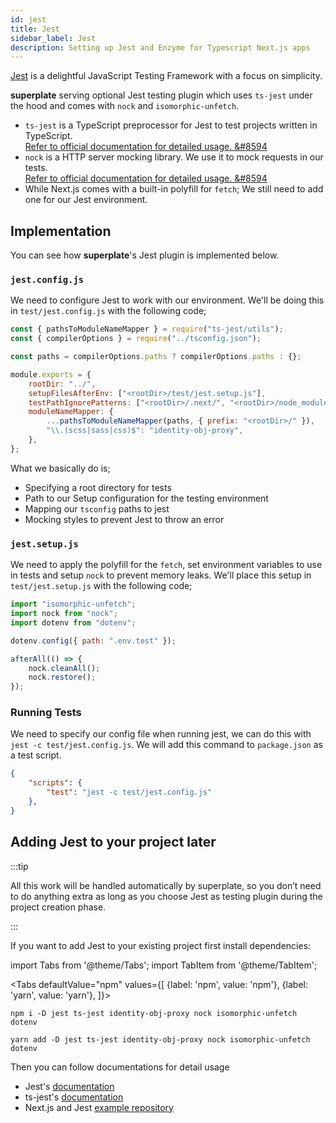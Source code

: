 ```yaml
---
id: jest
title: Jest
sidebar_label: Jest
description: Setting up Jest and Enzyme for Typescript Next.js apps 
---
```


[Jest](https://jestjs.io/docs/en/getting-started) is a delightful JavaScript Testing Framework with a focus on simplicity.

**superplate** serving optional Jest testing plugin which uses `ts-jest` under the hood and comes with `nock` and `isomorphic-unfetch`.

- `ts-jest` is a TypeScript preprocessor for Jest to test projects written in TypeScript.  
[Refer to official documentation for detailed usage. &#8594](https://kulshekhar.github.io/ts-jest/)
- `nock` is a HTTP server mocking library. We use it to mock requests in our tests.  
[Refer to official documentation for detailed usage. &#8594](https://github.com/nock/nock#nock)
- While Next.js comes with a built-in polyfill for `fetch`; We still need to add one for our Jest environment.

## Implementation

You can see how **superplate**'s Jest plugin is implemented below.


### `jest.config.js`

We need to configure Jest to work with our environment. We'll be doing this in `test/jest.config.js` with the following code;

```js title="test/jest.config.js"
const { pathsToModuleNameMapper } = require("ts-jest/utils");
const { compilerOptions } = require("../tsconfig.json");

const paths = compilerOptions.paths ? compilerOptions.paths : {};

module.exports = {
    rootDir: "../",
    setupFilesAfterEnv: ["<rootDir>/test/jest.setup.js"],
    testPathIgnorePatterns: ["<rootDir>/.next/", "<rootDir>/node_modules/"],
    moduleNameMapper: {
        ...pathsToModuleNameMapper(paths, { prefix: "<rootDir>/" }),
        "\\.(scss|sass|css)$": "identity-obj-proxy",
    },
};
```
What we basically do is;

- Specifying a root directory for tests
- Path to our Setup configuration for the testing environment
- Mapping our `tsconfig` paths to jest
- Mocking styles to prevent Jest to throw an error 

### `jest.setup.js`

We need to apply the polyfill for the `fetch`, set environment variables to use in tests and setup `nock` to prevent memory leaks. We'll place this setup in `test/jest.setup.js` with the following code;

```js title="test/jest.setup.js"
import "isomorphic-unfetch";
import nock from "nock";
import dotenv from "dotenv";

dotenv.config({ path: ".env.test" });

afterAll(() => {
    nock.cleanAll();
    nock.restore();
});
```

### Running Tests

We need to specify our config file when running jest, we can do this with `jest -c test/jest.config.js`. We will add this command to `package.json` as a test script. 

```json title="package.json"
{
    "scripts": {
        "test": "jest -c test/jest.config.js"
    },
}
```

## Adding Jest to your project later

:::tip

All this work will be handled automatically by superplate, so you don’t need to do anything extra as long as you choose Jest as testing plugin during the project creation phase.

:::

If you want to add Jest to your existing project first install dependencies: 


import Tabs from '@theme/Tabs';
import TabItem from '@theme/TabItem';

<Tabs
  defaultValue="npm"
  values={[
    {label: 'npm', value: 'npm'},
    {label: 'yarn', value: 'yarn'},
  ]}>
  <TabItem value="npm">

```
npm i -D jest ts-jest identity-obj-proxy nock isomorphic-unfetch dotenv 
```
  </TabItem>
  
  <TabItem value="yarn">

```
yarn add -D jest ts-jest identity-obj-proxy nock isomorphic-unfetch dotenv
```
  </TabItem>
</Tabs>

Then you can follow documentations for detail usage

- Jest's [documentation](https://jestjs.io/docs/en/getting-started)
- ts-jest's [documentation](https://kulshekhar.github.io/ts-jest/docs/installation)
- Next.js and Jest [example repository](https://github.com/vercel/next.js/tree/canary/examples/with-jest)